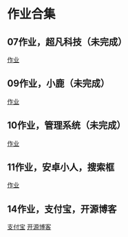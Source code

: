 # 作业合集
<h2>07作业，超凡科技（未完成）</h2>
<a href="https://hrhuangbao.github.io/1909-1/zuoye/html/zuoye1.html">作业</a>
<h2>09作业，小鹿（未完成）</h2>
<a href="https://hrhuangbao.github.io/1909-1/xiaolu/html/bao.html">作业</a>
<h2>10作业，管理系统（未完成）</h2>
<a href="https://hrhuangbao.github.io/1909-1/10day/html/01.html">作业</a>
<h2>11作业，安卓小人，搜索框</h2>
<a href="https://hrhuangbao.github.io/1909-1/11day/html/01.html">作业</a>
<h2>14作业，支付宝，开源博客</h2>
<a href="https://hrhuangbao.github.io/1909-1/14day/html/01.html">支付宝</a>
<a href="https://hrhuangbao.github.io/1909-1/14day/html/02.html">开源博客</a>